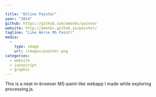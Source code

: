 ```yaml
---

title: "Online Painter"
year: "2014"
github: https://github.com/amonks/painter
website: http://amonks.github.io/painter/
tagline: "Like Worse MS Paint!"
media:
  -
    type: image
    url: /images/painter.png
categories:
  - website
  - javascript
  - graphic
---
```

This is a neat in-browser MS-paint-like webapp I made while exploring processing.js.
